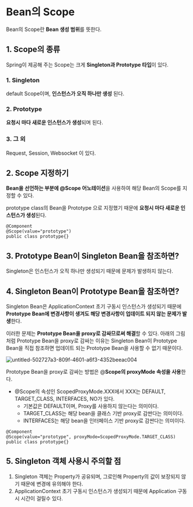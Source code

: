 # Bean의 Scope

Bean의 Scope란 **Bean 생성 범위**를 뜻한다.

## 1. Scope의 종류

Spring이 제공해 주는 Scope는 크게 **Singleton과 Prototype 타입**이 있다.

### 1. Singleton

default Scope이며, **인스턴스가 오직 하나만 생성** 된다.

### 2. Prototype

**요청시 마다 새로운 인스턴스가 생성**되며 된다.

### 3. 그 외

Request, Session, Websocket 이 있다.

## 2. Scope 지정하기

**Bean을 선언하는 부분에 @Scope 어노테이션**을 사용하여 해당 Bean의 Scope를 지정할 수 있다.

prototype class의 Bean을 Prototype 으로 지정했기 때문에 **요청시 마다 새로운 인스턴스가 생성**된다.

```
@Component
@Scope(value="prototype")
public class prototype{}
```

## 3. Prototype Bean이 Singleton Bean을 참조하면?

Singleton은 인스턴스가 오직 하나만 생성되기 때문에 문제가 발생하지 않는다.

## 4. Singleton Bean이 Prototype Bean을 참조하면?

Singleton Bean은 ApplicationContext 초기 구동시 인스턴스가 생성되기 때문에 **Prototype Bean에 변경사항이 생겨도 해당 변경사항이 업데이트 되지 않는 문제가 발생**한다.

이러한 문제는 **Prototype Bean을 proxy로 감싸므로써 해결**할 수 있다.
아래의 그림처럼 Prototype Bean을 proxy로 감싸는 이유는 Singleton Bean이 Prototype Bean을 직접 참조하면 업데이트 되는 Prototype Bean을 사용할 수 없기 때문이다.

![untitled-502727a3-809f-4601-a6f3-4352beeac004](https://user-images.githubusercontent.com/31675104/53086581-ba3d2e80-3548-11e9-81cb-b3b4b389efd6.png)

Prototype Bean을 proxy로 감싸는 방법은 @**Scope의 proxyMode 속성을 사용**한다.

* @Scope의 속성인 ScopedProxyMode.XXX에서 XXX는 DEFAULT, TARGET_CLASS, INTERFACES, NO가 있다.
    * 기본값은 DEFAULT이며, Proxy를 사용하지 않는다는 의미이다.
    * TARGET_CLASS는 해당 bean을 클래스 기반 proxy로 감싼다는 의미이다.
    * INTERFACES는 해당 bean을 인터페이스 기반 proxy로 감싼다는 의미이다.

```
@Component
@Scope(value="prototype", proxyMode=ScopedProxyMode.TARGET_CLASS)
public class prototype{}
```

## 5. Singleton 객체 사용시 주의할 점

1. Singleton 객체는 Property가 공유되며, 그로인해 Property의 값이 보장되지 않기 때문에 변경에 유의해야 한다.
2. ApplicationContext 초기 구동시 인스턴스가 생성되기 때문에 Application 구동시 시간이 걸릴수 있다.